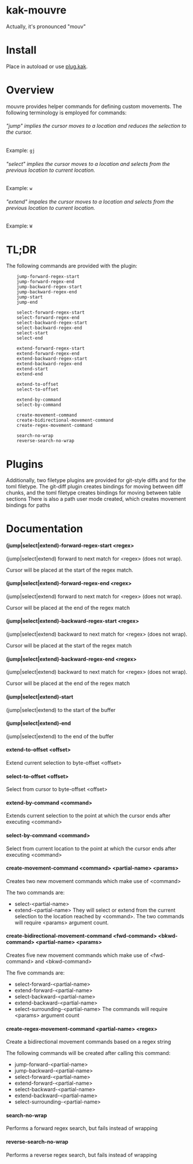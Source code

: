 # kak-mouvre
Actually, it's pronounced "mouv"

# Install
Place in autoload or use [plug.kak](https://github.com/andreyorst/plug.kak).

# Overview
mouvre provides helper commands for defining custom movements. The following terminology is employed for commands:

###### "jump" implies the cursor moves to a location and reduces the selection to the cursor.
Example: `gj`
###### "select" implies the cursor moves to a location and selects from the previous location to current location.
Example: `w`
###### "extend" impales the cursor moves to a location and selects from the previous location to current location.
Example: `W`

# TL;DR
The following commands are provided with the plugin:
```
    jump-forward-regex-start
    jump-forward-regex-end
    jump-backward-regex-start
    jump-backward-regex-end
    jump-start
    jump-end

    select-forward-regex-start
    select-forward-regex-end
    select-backward-regex-start
    select-backward-regex-end
    select-start
    select-end

    extend-forward-regex-start
    extend-forward-regex-end
    extend-backward-regex-start
    extend-backward-regex-end
    extend-start
    extend-end

    extend-to-offset
    select-to-offset

    extend-by-command
    select-by-command

    create-movement-command
    create-bidirectional-movement-command
    create-regex-movement-command

    search-no-wrap
    reverse-search-no-wrap
```

# Plugins
Additionally, two filetype plugins are provided for git-style diffs and for the toml filetype.
The git-diff plugin creates bindings for moving between diff chunks,
and the toml filetype creates bindings for moving between table sections
There is also a path user mode created, which creates movement bindings for paths

# Documentation

#### (jump|select|extend)-forward-regex-start \<regex\>
(jump|select|extend) forward to next match for \<regex\> (does not wrap).

Cursor will be placed at the start of the regex match.

#### (jump|select|extend)-forward-regex-end \<regex\>
(jump|select|extend) forward to next match for \<regex\> (does not wrap).

Cursor will be placed at the end of the regex match

#### (jump|select|extend)-backward-regex-start \<regex\>
(jump|select|extend) backward to next match for \<regex\> (does not wrap).

Cursor will be placed at the start of the regex match

#### (jump|select|extend)-backward-regex-end \<regex\>
(jump|select|extend) backward to next match for \<regex\> (does not wrap).

Cursor will be placed at the end of the regex match

#### (jump|select|extend)-start
(jump|select|extend) to the start of the buffer

#### (jump|select|extend)-end
(jump|select|extend) to the end of the buffer

#### extend-to-offset \<offset\>
Extend current selection to byte-offset \<offset\>

#### select-to-offset \<offset\>
Select from cursor to byte-offset \<offset\>

#### extend-by-command \<command\>
Extends current selection to the point at which the cursor ends after executing \<command\>

#### select-by-command \<command\>
Select from current location to the point at which the cursor ends after executing \<command\>

#### create-movement-command \<command\> \<partial-name\> \<params\>
Creates two new movement commands which make use of \<command\>

The two commands are:
- select-\<partial-name\>
- extend-\<partial-name\>
They will select or extend from the current selection to the location reached by \<command\>.
The two commands will require \<params\> argument count.

#### create-bidirectional-movement-command \<fwd-command\> \<bkwd-command\> \<partial-name\> \<params\>
Creates five new movement commands which make use of \<fwd-command\> and \<bkwd-command\>

The five commands are:
- select-forward-\<partial-name\>
- extend-forward-\<partial-name\>
- select-backward-\<partial-name\>
- extend-backward-\<partial-name\>
- select-surrounding-\<partial-name\>
The commands will require \<params\> argument count

#### create-regex-movement-command \<partial-name\> \<regex\>
Create a bidirectional movement commands based on a regex string

The following commands will be created after calling this command:
- jump-forward-\<partial-name\>
- jump-backward-\<partial-name\>
- select-forward-\<partial-name\>
- extend-forward-\<partial-name\>
- select-backward-\<partial-name\>
- extend-backward-\<partial-name\>
- select-surrounding-\<partial-name\>

#### search-no-wrap
Performs a forward regex search, but fails instead of wrapping

#### reverse-search-no-wrap
Performs a reverse regex search, but fails instead of wrapping
